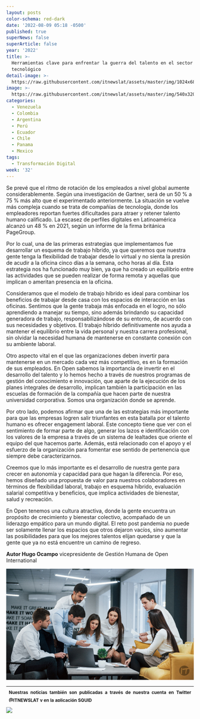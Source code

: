 ```yaml
---
layout: posts
color-schema: red-dark
date: '2022-08-09 05:18 -0500'
published: true
superNews: false
superArticle: false
year: '2022'
title: >-
  Herramientas clave para enfrentar la guerra del talento en el sector
  tecnológico
detail-image: >-
  https://raw.githubusercontent.com/itnewslat/assets/master/img/1024x680/reu-jovenes-g.jpg
image: >-
  https://raw.githubusercontent.com/itnewslat/assets/master/img/540x320/reu-jovenes-p.jpg
categories:
  - Venezuela
  - Colombia
  - Argentina
  - Perú
  - Ecuador
  - Chile
  - Panama
  - Mexico
tags:
  - Transformación Digital
week: '32'
---
```

Se prevé que el ritmo de rotación de los empleados a nivel global aumente considerablemente. Según una investigación de Gartner, será de un 50 % a 75 % más alto que el experimentado anteriormente. La situación se vuelve más compleja cuando se trata de compañías de tecnología, donde los empleadores reportan fuertes dificultades para atraer y retener talento humano calificado. La escasez de perfiles digitales en Latinoamérica alcanzó un 48 % en 2021, según un informe de la firma británica PageGroup.

Por lo cual, una de las primeras estrategias que implementamos fue desarrollar un esquema de trabajo híbrido, ya que queremos que nuestra gente tenga la flexibilidad de trabajar desde lo virtual y no sienta la presión de acudir a la oficina cinco días a la semana, ocho horas al día. Esta estrategia nos ha funcionado muy bien, ya que ha creado un equilibrio entre las actividades que se pueden realizar de forma remota y aquellas que implican o ameritan presencia en la oficina.

Consideramos que el modelo de trabajo híbrido es ideal para combinar los beneficios de trabajar desde casa con los espacios de interacción en las oficinas. Sentimos que la gente trabaja más enfocada en el logro, no sólo aprendiendo a manejar su tiempo, sino además brindando su capacidad generadora de trabajo, responsabilizándose de su entorno, de acuerdo con sus necesidades y objetivos. El trabajo híbrido definitivamente nos ayuda a mantener el equilibrio entre la vida personal y nuestra carrera profesional, sin olvidar la necesidad humana de mantenerse en constante conexión con su ambiente laboral. 

Otro aspecto vital en el que las organizaciones deben invertir para mantenerse en un mercado cada vez más competitivo, es en la formación de sus empleados. En Open sabemos la importancia de invertir en el desarrollo del talento y lo hemos hecho a través de nuestros programas de gestión del conocimiento e innovación, que aparte de la ejecución de los planes integrales de desarrollo, implican también la participación en las escuelas de formación de la compañía que hacen parte de nuestra universidad corporativa. Somos una organización donde se aprende.

Por otro lado, podemos afirmar que una de las estrategias más importante para que las empresas logren salir triunfantes en esta batalla por el talento humano es ofrecer engagement laboral. Este concepto tiene que ver con el sentimiento de formar parte de algo, generar los lazos e identificación con los valores de la empresa a través de un sistema de lealtades que oriente el equipo del que hacemos parte. Además, está relacionado con el apoyo y el esfuerzo de la organización para fomentar ese sentido de pertenencia que siempre debe caracterizarnos. 

Creemos que lo más importante es el desarrollo de nuestra gente para crecer en autonomía y capacidad para que hagan la diferencia. Por eso, hemos diseñado una propuesta de valor para nuestros colaboradores en términos de flexibilidad laboral, trabajo en esquema híbrido, evaluación salarial competitiva y beneficios, que implica actividades de bienestar, salud y recreación. 

En Open tenemos una cultura atractiva, donde la gente encuentra un propósito de crecimiento y bienestar colectivo, acompañado de un liderazgo empático para un mundo digital. El reto post pandemia no puede ser solamente llenar los espacios que otros dejaron vacíos, sino aumentar las posibilidades para que los mejores talentos elijan quedarse y que la gente que ya no está encuentre un camino de regreso.

**Autor Hugo Ocampo** vicepresidente de Gestión Humana de Open International

![](https://raw.githubusercontent.com/itnewslat/assets/master/img/540x320/reu-jovenes-p.jpg)

<table style="height: 42px;" width="569">
<tbody>
<tr>
<td style="text-align: justify;"><sub><strong>Nuestras noticias también son publicadas a través de nuestra cuenta en Twitter <a href="https://twitter.com/itnewslat?lang=es">@ITNEWSLAT</a> y en la aplicación <a href="https://squidapp.co/en/">SQUID</a></strong></sub></td>
</tr>
</tbody>
</table>

<img src="https://tracker.metricool.com/c3po.jpg?hash=56f88a41e39ab42c063cc51676587a04"/>